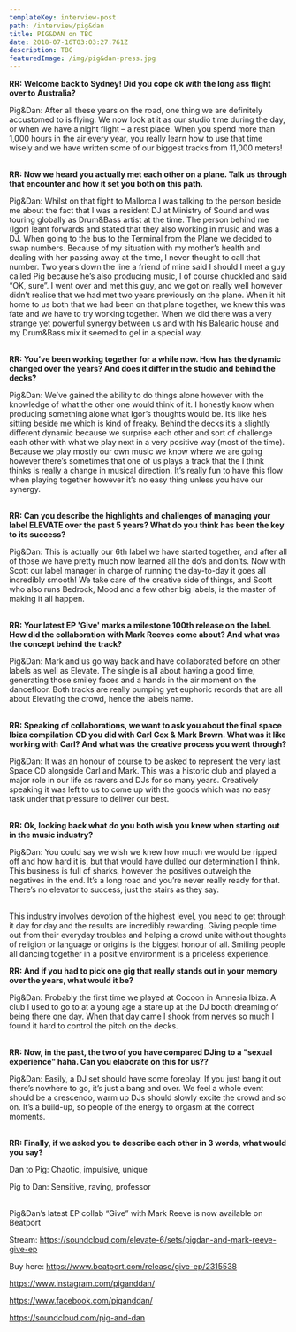 ```yaml
---
templateKey: interview-post
path: /interview/pig&dan
title: PIG&DAN on TBC
date: 2018-07-16T03:03:27.761Z
description: TBC
featuredImage: /img/pig&dan-press.jpg
---
```

**RR: Welcome back to Sydney! Did you cope ok with the long ass flight over to Australia?**

Pig&Dan: After all these years on the road, one thing we are definitely accustomed to is flying. We now look at it as our studio time during the day, or when we have a night flight – a rest place. When you spend more than 1,000 hours in the air every year, you really learn how to use that time wisely and we have written some of our biggest tracks from 11,000 meters!
<br><br>

**RR: Now we heard you actually met each other on a plane. Talk us through that encounter and how it set you both on this path.**

Pig&Dan: Whilst on that fight to Mallorca I was talking to the person beside me about the fact that I was a resident DJ at Ministry of Sound and was touring globally as Drum&Bass artist at the time. The person behind me (Igor) leant forwards and stated that they also working in music and was a DJ. When going to the bus to the Terminal from the Plane we decided to swap numbers. Because of my situation with my mother’s health and dealing with her passing away at the time, I never thought to call that number. Two years down the line a friend of mine said I should I meet a guy called Pig because he’s also producing music, I of course chuckled and said “OK, sure”. I went over and met this guy, and we got on really well however didn’t realise that we had met two years previously on the plane. When it hit home to us both that we had been on that plane together, we knew this was fate and we have to try working together. When we did there was a very strange yet powerful synergy between us and with his Balearic house and my Drum&Bass mix it seemed to gel in a special way.
<br><br>

**RR: You’ve been working together for a while now. How has the dynamic changed over the years? And does it differ in the studio and behind the decks?**

Pig&Dan: We’ve gained the ability to do things alone however with the knowledge of what the other one would think of it. I honestly know when producing something alone what Igor’s thoughts would be. It’s like he’s sitting beside me which is kind of freaky. Behind the decks it’s a slightly different dynamic because we surprise each other and sort of challenge each other with what we play next in a very positive way (most of the time). Because we play mostly our own music we know where we are going however there’s sometimes that one of us plays a track that the I think thinks is really a change in musical direction. It’s really fun to have this flow when playing together however it’s no easy thing unless you have our synergy.
<br><br>

**RR: Can you describe the highlights and challenges of managing your label ELEVATE over the past 5 years? What do you think has been the key to its success?**

Pig&Dan: This is actually our 6th label we have started together, and after all of those we have pretty much now learned all the do’s and don’ts. Now with Scott our label manager in charge of running the day-to-day it goes all incredibly smooth! We take care of the creative side of things, and Scott who also runs Bedrock, Mood and a few other big labels, is the master of making it all happen.
<br><br>

**RR: Your latest EP 'Give' marks a milestone 100th release on the label. How did the collaboration with Mark Reeves come about? And what was the concept behind the track?**

Pig&Dan: Mark and us go way back and have collaborated before on other labels as well as Elevate. The single is all about having a good time, generating those smiley faces and a hands in the air moment on the dancefloor. Both tracks are really pumping yet euphoric records that are all about Elevating the crowd, hence the labels name.
<br><br>

**RR: Speaking of collaborations, we want to ask you about the final space Ibiza compilation CD you did with Carl Cox & Mark Brown. What was it like working with Carl? And what was the creative process you went through?**

Pig&Dan: It was an honour of course to be asked to represent the very last Space CD alongside Carl and Mark. This was a historic club and played a major role in our life as ravers and DJs for so many years. Creatively speaking it was left to us to come up with the goods which was no easy task under that pressure to deliver our best.
<br><br>

**RR: Ok, looking back what do you both wish you knew when starting out in the music industry?**

Pig&Dan: You could say we wish we knew how much we would be ripped off and how hard it is, but that would have dulled our determination I think. This business is full of sharks, however the positives outweigh the negatives in the end. It’s a long road and you’re never really ready for that. There’s no elevator to success, just the stairs as they say.
<br><br> 

This industry involves devotion of the highest level, you need to get through it day for day and the results are incredibly rewarding. Giving people time out from their everyday troubles and helping a crowd unite without thoughts of religion or language or origins is the biggest honour of all. Smiling people all dancing together in a positive environment is a priceless experience.

**RR: And if you had to pick one gig that really stands out in your memory over the years, what would it be?**

Pig&Dan: Probably the first time we played at Cocoon in Amnesia Ibiza. A club I used to go to at a young age a stare up at the DJ booth dreaming of being there one day. When that day came I shook from nerves so much I found it hard to control the pitch on the decks.
<br><br>

**RR: Now, in the past, the two of you have compared DJing to a "sexual experience" haha. Can you elaborate on this for us??**

Pig&Dan: Easily, a DJ set should have some foreplay. If you just bang it out there’s nowhere to go, it’s just a bang and over. We feel a whole event should be a crescendo, warm up DJs should slowly excite the crowd and so on. It’s a build-up, so people of the energy to orgasm at the correct moments.
<br><br>

**RR: Finally, if we asked you to describe each other in 3 words, what would you say?**

Dan to Pig: Chaotic, impulsive, unique

Pig to Dan: Sensitive, raving, professor
<br><br>

Pig&Dan’s latest EP collab “Give” with Mark Reeve is now available on Beatport

Stream: https://soundcloud.com/elevate-6/sets/pigdan-and-mark-reeve-give-ep

Buy here: https://www.beatport.com/release/give-ep/2315538

https://www.instagram.com/piganddan/

https://www.facebook.com/piganddan/

https://soundcloud.com/pig-and-dan
